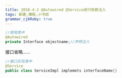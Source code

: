 ```yaml
---
title: 2018-4-2 @Autowired @Service进行依赖注入
tags: 新建,模板,小书匠
grammar_cjkRuby: true
---
```

```java
//使用类中
@Autowired
private Interface objectname;//声明注入
```
接口省略……
```java
//接口实现类中
@Service
public class ServiceImpl implemets interfaceName{}
```
